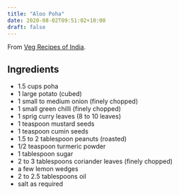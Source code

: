 ```yaml
---
title: "Aloo Poha"
date: 2020-08-02T09:51:02+10:00
draft: false
---
```


From [Veg Recipes of India](https://www.vegrecipesofindia.com/potato-poha-recipe-batata-poha-potato-poha/
).

## Ingredients

- 1.5 cups poha
- 1 large potato (cubed)
- 1 small to medium onion (finely chopped)
- 1 small green chilli (finely chopped)
- 1 sprig curry leaves (8 to 10 leaves)
- 1 teaspoon mustard seeds
- 1 teaspoon cumin seeds
- 1.5 to 2 tablespoon peanuts (roasted)
- 1/2 teaspoon turmeric powder
- 1 tablespoon sugar
- 2 to 3 tablespoons coriander leaves (finely chopped)
- a few lemon wedges
- 2 to 2.5 tablespoons oil
- salt as required
